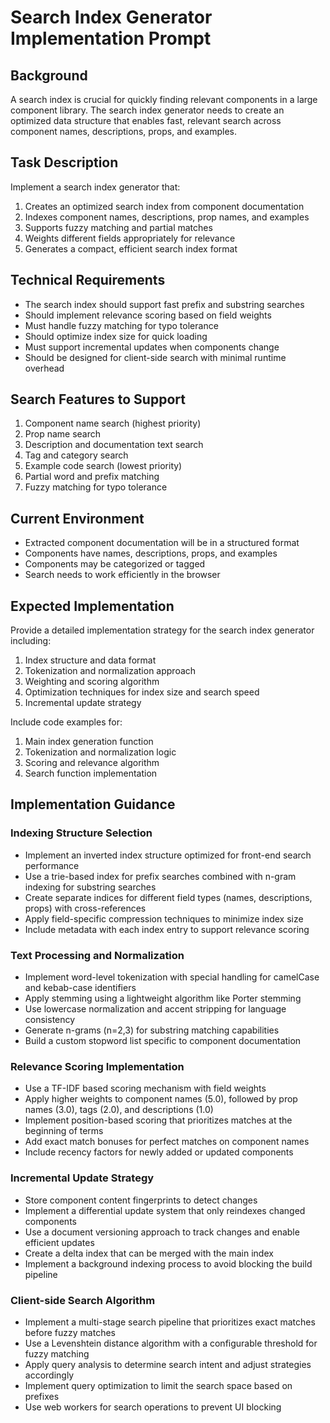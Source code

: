 # Search Index Generator Implementation Prompt

## Background
A search index is crucial for quickly finding relevant components in a large component library. The search index generator needs to create an optimized data structure that enables fast, relevant search across component names, descriptions, props, and examples.

## Task Description
Implement a search index generator that:

1. Creates an optimized search index from component documentation
2. Indexes component names, descriptions, prop names, and examples
3. Supports fuzzy matching and partial matches
4. Weights different fields appropriately for relevance
5. Generates a compact, efficient search index format

## Technical Requirements

- The search index should support fast prefix and substring searches
- Should implement relevance scoring based on field weights
- Must handle fuzzy matching for typo tolerance
- Should optimize index size for quick loading
- Must support incremental updates when components change
- Should be designed for client-side search with minimal runtime overhead

## Search Features to Support

1. Component name search (highest priority)
2. Prop name search
3. Description and documentation text search
4. Tag and category search
5. Example code search (lowest priority)
6. Partial word and prefix matching
7. Fuzzy matching for typo tolerance

## Current Environment

- Extracted component documentation will be in a structured format
- Components have names, descriptions, props, and examples
- Components may be categorized or tagged
- Search needs to work efficiently in the browser

## Expected Implementation

Provide a detailed implementation strategy for the search index generator including:

1. Index structure and data format
2. Tokenization and normalization approach
3. Weighting and scoring algorithm
4. Optimization techniques for index size and search speed
5. Incremental update strategy

Include code examples for:
1. Main index generation function
2. Tokenization and normalization logic
3. Scoring and relevance algorithm
4. Search function implementation

## Implementation Guidance

### Indexing Structure Selection
- Implement an inverted index structure optimized for front-end search performance
- Use a trie-based index for prefix searches combined with n-gram indexing for substring searches
- Create separate indices for different field types (names, descriptions, props) with cross-references
- Apply field-specific compression techniques to minimize index size
- Include metadata with each index entry to support relevance scoring

### Text Processing and Normalization
- Implement word-level tokenization with special handling for camelCase and kebab-case identifiers
- Apply stemming using a lightweight algorithm like Porter stemming
- Use lowercase normalization and accent stripping for language consistency
- Generate n-grams (n=2,3) for substring matching capabilities
- Build a custom stopword list specific to component documentation

### Relevance Scoring Implementation
- Use a TF-IDF based scoring mechanism with field weights
- Apply higher weights to component names (5.0), followed by prop names (3.0), tags (2.0), and descriptions (1.0)
- Implement position-based scoring that prioritizes matches at the beginning of terms
- Add exact match bonuses for perfect matches on component names
- Include recency factors for newly added or updated components

### Incremental Update Strategy
- Store component content fingerprints to detect changes
- Implement a differential update system that only reindexes changed components
- Use a document versioning approach to track changes and enable efficient updates
- Create a delta index that can be merged with the main index
- Implement a background indexing process to avoid blocking the build pipeline

### Client-side Search Algorithm
- Implement a multi-stage search pipeline that prioritizes exact matches before fuzzy matches
- Use a Levenshtein distance algorithm with a configurable threshold for fuzzy matching
- Apply query analysis to determine search intent and adjust strategies accordingly
- Implement query optimization to limit the search space based on prefixes
- Use web workers for search operations to prevent UI blocking